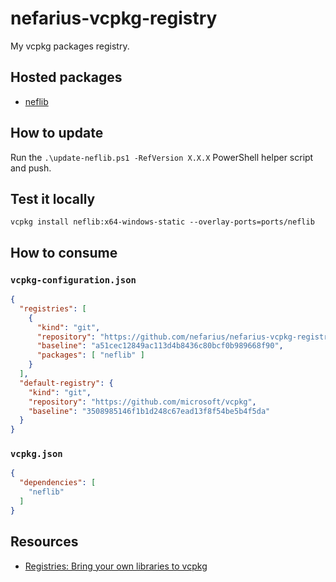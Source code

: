 # nefarius-vcpkg-registry

My vcpkg packages registry.

## Hosted packages

- [neflib](https://github.com/nefarius/neflib)

## How to update

Run the `.\update-neflib.ps1 -RefVersion X.X.X` PowerShell helper script and push.

## Test it locally

```batch
vcpkg install neflib:x64-windows-static --overlay-ports=ports/neflib
```

## How to consume

### `vcpkg-configuration.json`

```json
{
  "registries": [
    {
      "kind": "git",
      "repository": "https://github.com/nefarius/nefarius-vcpkg-registry.git",
      "baseline": "a51cec12849ac113d4b8436c80bcf0b989668f90",
      "packages": [ "neflib" ]
    }
  ],
  "default-registry": {
    "kind": "git",
    "repository": "https://github.com/microsoft/vcpkg",
    "baseline": "3508985146f1b1d248c67ead13f8f54be5b4f5da"
  }
}
```

### `vcpkg.json`

```json
{
  "dependencies": [
    "neflib"
  ]
}
```

## Resources

- [Registries: Bring your own libraries to vcpkg](https://devblogs.microsoft.com/cppblog/registries-bring-your-own-libraries-to-vcpkg/)

